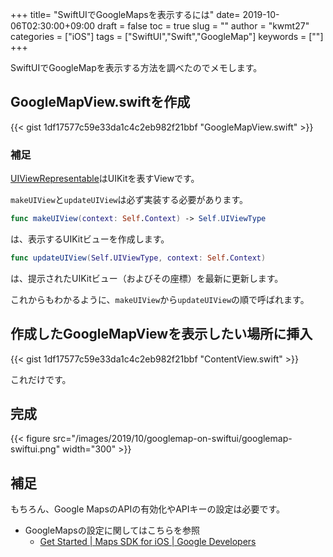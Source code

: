 +++
title= "SwiftUIでGoogleMapsを表示するには"
date= 2019-10-06T02:30:00+09:00
draft = false
toc = true
slug = ""
author = "kwmt27"
categories = ["iOS"]
tags = ["SwiftUI","Swift","GoogleMap"]
keywords = [""]
+++

SwiftUIでGoogleMapを表示する方法を調べたのでメモします。

## GoogleMapView.swiftを作成

{{< gist 1df17577c59e33da1c4c2eb982f21bbf "GoogleMapView.swift" >}}



### 補足

[UIViewRepresentable](https://developer.apple.com/documentation/swiftui/uiviewrepresentable)はUIKitを表すViewです。

`makeUIView`と`updateUIView`は必ず実装する必要があります。

```swift
func makeUIView(context: Self.Context) -> Self.UIViewType
```

は、表示するUIKitビューを作成します。

```swift
func updateUIView(Self.UIViewType, context: Self.Context)
```

は、提示されたUIKitビュー（およびその座標）を最新に更新します。

これからもわかるように、`makeUIView`から`updateUIView`の順で呼ばれます。

## 作成したGoogleMapViewを表示したい場所に挿入


{{< gist 1df17577c59e33da1c4c2eb982f21bbf "ContentView.swift" >}}

これだけです。


## 完成

{{< figure src="/images/2019/10/googlemap-on-swiftui/googlemap-swiftui.png" width="300" >}}

## 補足

もちろん、Google MapsのAPIの有効化やAPIキーの設定は必要です。

- GoogleMapsの設定に関してはこちらを参照
    - [Get Started  |  Maps SDK for iOS  |  Google Developers](https://developers.google.com/maps/documentation/ios-sdk/start)
